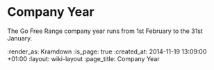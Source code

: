 Company Year
============

The Go Free Range company year runs from 1st February to the 31st January.

:render_as: Kramdown
:is_page: true
:created_at: 2014-11-19 13:09:00 +01:00
:layout: wiki-layout
:page_title: Company Year
